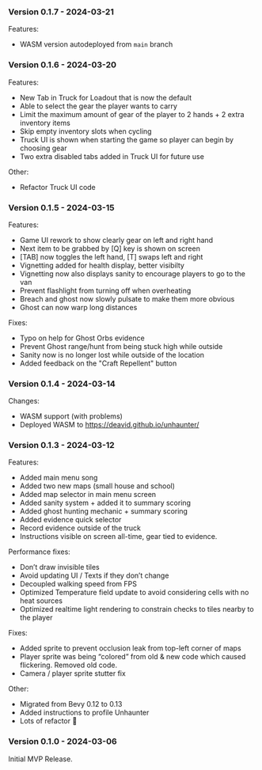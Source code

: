 ### Version 0.1.7 - 2024-03-21

Features:
- WASM version autodeployed from `main` branch


### Version 0.1.6 - 2024-03-20

Features:
- New Tab in Truck for Loadout that is now the default
- Able to select the gear the player wants to carry
- Limit the maximum amount of gear of the player to 2 hands + 2 extra inventory items
- Skip empty inventory slots when cycling
- Truck UI is shown when starting the game so player can begin by choosing gear
- Two extra disabled tabs added in Truck UI for future use

Other:
- Refactor Truck UI code

### Version 0.1.5 - 2024-03-15

Features:
- Game UI rework to show clearly gear on left and right hand
- Next item to be grabbed by [Q] key is shown on screen
- [TAB] now toggles the left hand, [T] swaps left and right
- Vignetting added for health display, better visibilty
- Vignetting now also displays sanity to encourage players to go to the van
- Prevent flashlight from turning off when overheating
- Breach and ghost now slowly pulsate to make them more obvious
- Ghost can now warp long distances

Fixes:
- Typo on help for Ghost Orbs evidence
- Prevent Ghost range/hunt from being stuck high while outside
- Sanity now is no longer lost while outside of the location
- Added feedback on the "Craft Repellent" button

### Version 0.1.4 - 2024-03-14

Changes:
- WASM support (with problems)
- Deployed WASM to https://deavid.github.io/unhaunter/ 

### Version 0.1.3 - 2024-03-12

Features:
- Added main menu song
- Added two new maps (small house and school)
- Added map selector in main menu screen
- Added sanity system + added it to summary scoring
- Added ghost hunting mechanic + summary scoring
- Added evidence quick selector
- Record evidence outside of the truck
- Instructions visible on screen all-time, gear tied to evidence.

Performance fixes:
- Don’t draw invisible tiles
- Avoid updating UI / Texts if they don’t change
- Decoupled walking speed from FPS
- Optimized Temperature field update to avoid considering cells with no heat sources
- Optimized realtime light rendering to constrain checks to tiles nearby to the player

Fixes:
- Added sprite to prevent occlusion leak from top-left corner of maps
- Player sprite was being “colored” from old & new code which caused flickering. Removed old code.
- Camera / player sprite stutter fix

Other:
- Migrated from Bevy 0.12 to 0.13
- Added instructions to profile Unhaunter
- Lots of refactor 🙂


### Version 0.1.0 - 2024-03-06

Initial MVP Release.

